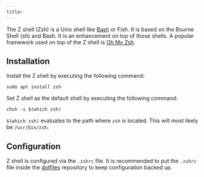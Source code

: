```yaml
---
title:
---
```


The Z shell (Zsh) is a Unix shell like [Bash](Bash) or Fish. It is based
on the Bourne Shell (sh) and Bash. It is an enhancement on top of those
shells. A popular framework used on top of the Z shell is [Oh My
Zsh](oh-my-zsh.html).

## Installation

Install the Z shell by executing the following command:

``` lang-sh
sudo apt install zsh
```

Set Z shell as the default shell by executing the following command:

``` lang-sh
chsh -s $(which zsh)
```

`$(which zsh)` evaluates to the path where `zsh` is located. This will
most likely be `/usr/bin/zsh`.

## Configuration

Z shell is configured via the `.zshrc` file. It is recommended to put
the `.zshrc` file inside the [dotfiles](dotfiles.html) repository to
keep configuration backed up.
